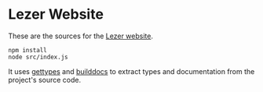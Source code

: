 # Lezer Website

These are the sources for the [Lezer
website](https://lezer.codemirror.net).

```
npm install
node src/index.js
```

It uses [gettypes](https://github.com/adrianheine/gettypes/) and
[builddocs](https://github.com/marijnh/builddocs/) to extract types
and documentation from the project's source code.